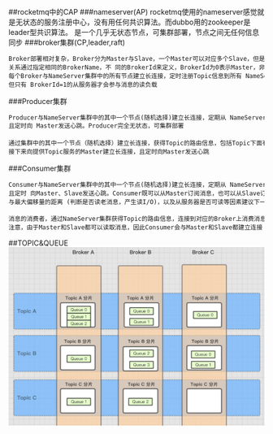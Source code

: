 ##rocketmq中的CAP
###nameserver(AP)
rocketmq使用的nameserver感觉就是无状态的服务注册中心，没有用任何共识算法。而dubbo用的zookeeper是leader型共识算法。
[](http://learn.lianglianglee.com/%E4%B8%93%E6%A0%8F/RocketMQ%20%E5%AE%9E%E6%88%98%E4%B8%8E%E8%BF%9B%E9%98%B6%EF%BC%88%E5%AE%8C%EF%BC%89/25%20RocketMQ%20Nameserver%20%E8%83%8C%E5%90%8E%E7%9A%84%E8%AE%BE%E8%AE%A1%E7%90%86%E5%BF%B5.md)
是一个几乎无状态节点，可集群部署，节点之间无任何信息同步
###broker集群(CP,leader,raft)
[](https://segmentfault.com/a/1190000038318572)
```asp
Broker部署相对复杂，Broker分为Master与Slave，一个Master可以对应多个Slave，但是一 个Slave只能对应一个Master，Master与Slave 的对应
关系通过指定相同的BrokerName，不 同的BrokerId来定义，BrokerId为0表示Master，非0表示Slave。Master也可以部署多个。 
每个Broker与NameServer集群中的所有节点建立长连接，定时注册Topic信息到所有 NameServer。 注意:当前RocketMQ版本在部署架构上支持一Master多Slave，
但只有 BrokerId=1的从服务器才会参与消息的读负载
```
###Producer集群
```asp
Producer与NameServer集群中的其中一个节点(随机选择)建立长连接，定期从 NameServer获取Topic路由信息，并向提供Topic 服务的Master建立长连接，
且定时向 Master发送心跳。Producer完全无状态，可集群部署

通过集群中的其中一个节点（随机选择）建立长连接，获得Topic的路由信息，包括Topic下面有哪些Queue，这些Queue分布在哪些Broker上等
接下来向提供Topic服务的Master建立长连接，且定时向Master发送心跳
```
###Consumer集群
```asp
Consumer与NameServer集群中的其中一个节点(随机选择)建立长连接，定期从 NameServer获取Topic路由信息，并向提供Topic服务的Master、Slave建立长连接，
且定时 向Master、Slave发送心跳。Consumer既可以从Master订阅消息，也可以从Slave订阅消 息，消费者在向Master拉取消息时，Master服务器会根据拉取偏移量
与最大偏移量的距离 (判断是否读老消息，产生读I/O)，以及从服务器是否可读等因素建议下一次是从Master还 是Slave拉取。

消息的消费者，通过NameServer集群获得Topic的路由信息，连接到对应的Broker上消费消息。
注意，由于Master和Slave都可以读取消息，因此Consumer会与Master和Slave都建立连接
```
##TOPIC&QUEUE
![](.z_06_分布式_消息队列_rocketmq_02_集群模型_主从同步_读写分离_nameserver_broker_topic_QUEUE_producer_consumer_images/51d0b4ae.png)
